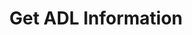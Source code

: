 ---
title: Get ADL Information
position_number: 12
type: get
description: /user/v1/position/adl
left_code_blocks:
    -
        code_block: "public void getMarketConfig() {\r\n\tString text = HttpUtil.get(URL + \"/data/api/user/v1/getMarketConfig\");\r\n\tSystem.out.println(text);\r\n}"
        title: Java
        language: java
right_code_blocks:
    - code_block: |-
        {
          "error": {
            "code": "",
            "msg": ""
          },
          "msgInfo": "",
          "result": [
            {
              "longQuantile": 0, //long position adl
              "shortQuantile": 0, //Short position adl
              "symbol": "" //Trading pair
            }
          ],
          "returnCode": 0
        }
      title: Response
      language: json
---